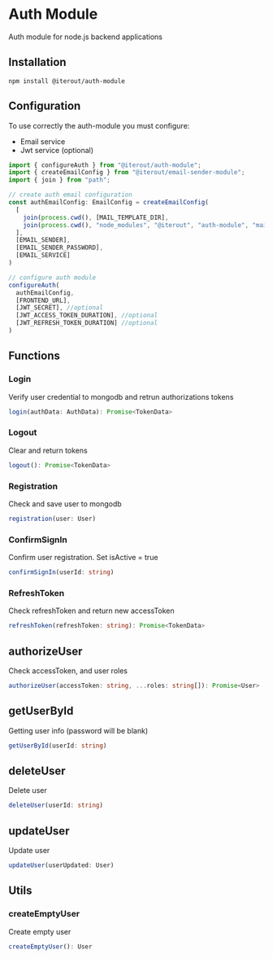 # Auth Module

Auth module for node.js backend applications

## Installation

```
npm install @iterout/auth-module
```

## Configuration

To use correctly the auth-module you must configure:

- Email service
- Jwt service (optional)

```typescript
import { configureAuth } from "@iterout/auth-module";
import { createEmailConfig } from "@iterout/email-sender-module";
import { join } from "path";

// create auth email configuration
const authEmailConfig: EmailConfig = createEmailConfig(
  [
    join(process.cwd(), [MAIL_TEMPLATE_DIR],
    join(process.cwd(), "node_modules", "@iterout", "auth-module", "mail_templates")
  ],
  [EMAIL_SENDER],
  [EMAIL_SENDER_PASSWORD],
  [EMAIL_SERVICE]
)

// configure auth module
configureAuth(
  authEmailConfig,
  [FRONTEND_URL],
  [JWT_SECRET], //optional
  [JWT_ACCESS_TOKEN_DURATION], //optional
  [JWT_REFRESH_TOKEN_DURATION] //optional
)
```

## Functions

### Login

Verify user credential to mongodb and retrun authorizations tokens

```typescript
login(authData: AuthData): Promise<TokenData>
```

### Logout

Clear and return tokens

```typescript
logout(): Promise<TokenData>
```

### Registration

Check and save user to mongodb

```typescript
registration(user: User)
```

### ConfirmSignIn

Confirm user registration. Set isActive = true

```typescript
confirmSignIn(userId: string)
```

### RefreshToken

Check refreshToken and return new accessToken

```typescript
refreshToken(refreshToken: string): Promise<TokenData>
```

## authorizeUser

Check accessToken, and user roles

```typescript
authorizeUser(accessToken: string, ...roles: string[]): Promise<User>
```

## getUserById

Getting user info (password will be blank)

```typescript
getUserById(userId: string)
```

## deleteUser

Delete user

```typescript
deleteUser(userId: string)
```

## updateUser

Update user

```typescript
updateUser(userUpdated: User)
```

## Utils

### createEmptyUser

Create empty user

```typescript
createEmptyUser(): User
```
